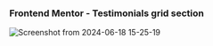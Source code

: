 ### Frontend Mentor - Testimonials grid section
![Screenshot from 2024-06-18 15-25-19](https://github.com/yiyingko/Frontend-Mentor/assets/115703682/23bcf351-3f6f-4549-b1b2-f4871cb9fe47)
